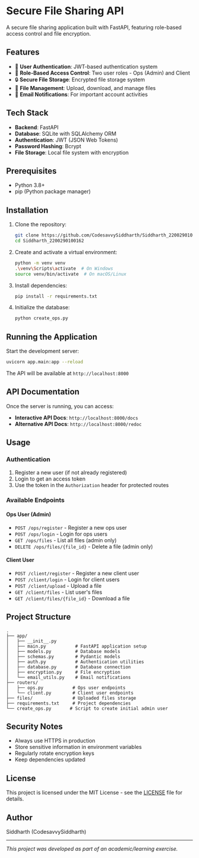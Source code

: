 # Secure File Sharing API

A secure file sharing application built with FastAPI, featuring role-based access control and file encryption.

## Features

- 🔐 **User Authentication**: JWT-based authentication system
- 👥 **Role-Based Access Control**: Two user roles - Ops (Admin) and Client
- 🔒 **Secure File Storage**: Encrypted file storage system
- 📁 **File Management**: Upload, download, and manage files
- 📧 **Email Notifications**: For important account activities

## Tech Stack

- **Backend**: FastAPI
- **Database**: SQLite with SQLAlchemy ORM
- **Authentication**: JWT (JSON Web Tokens)
- **Password Hashing**: Bcrypt
- **File Storage**: Local file system with encryption

## Prerequisites

- Python 3.8+
- pip (Python package manager)

## Installation

1. Clone the repository:
   ```bash
   git clone https://github.com/CodesavvySiddharth/Siddharth_2200290100162.git
   cd Siddharth_2200290100162
   ```

2. Create and activate a virtual environment:
   ```bash
   python -m venv venv
   .\venv\Scripts\activate  # On Windows
   source venv/bin/activate  # On macOS/Linux
   ```

3. Install dependencies:
   ```bash
   pip install -r requirements.txt
   ```

4. Initialize the database:
   ```bash
   python create_ops.py
   ```

## Running the Application

Start the development server:
```bash
uvicorn app.main:app --reload
```

The API will be available at `http://localhost:8000`

## API Documentation

Once the server is running, you can access:

- **Interactive API Docs**: `http://localhost:8000/docs`
- **Alternative API Docs**: `http://localhost:8000/redoc`

## Usage

### Authentication
1. Register a new user (if not already registered)
2. Login to get an access token
3. Use the token in the `Authorization` header for protected routes

### Available Endpoints

#### Ops User (Admin)
- `POST /ops/register` - Register a new ops user
- `POST /ops/login` - Login for ops users
- `GET /ops/files` - List all files (admin only)
- `DELETE /ops/files/{file_id}` - Delete a file (admin only)

#### Client User
- `POST /client/register` - Register a new client user
- `POST /client/login` - Login for client users
- `POST /client/upload` - Upload a file
- `GET /client/files` - List user's files
- `GET /client/files/{file_id}` - Download a file

## Project Structure

```
.
├── app/
│   ├── __init__.py
│   ├── main.py           # FastAPI application setup
│   ├── models.py         # Database models
│   ├── schemas.py        # Pydantic models
│   ├── auth.py           # Authentication utilities
│   ├── database.py       # Database connection
│   ├── encryption.py     # File encryption
│   └── email_utils.py    # Email notifications
├── routers/
│   ├── ops.py           # Ops user endpoints
│   └── client.py        # Client user endpoints
├── files/               # Uploaded files storage
├── requirements.txt     # Project dependencies
└── create_ops.py       # Script to create initial admin user
```

## Security Notes

- Always use HTTPS in production
- Store sensitive information in environment variables
- Regularly rotate encryption keys
- Keep dependencies updated

## License

This project is licensed under the MIT License - see the [LICENSE](LICENSE) file for details.

## Author

Siddharth (CodesavvySiddharth)

---

*This project was developed as part of an academic/learning exercise.*
